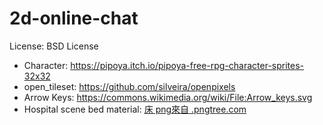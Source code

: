 # 2d-online-chat

License: BSD License

- Character: https://pipoya.itch.io/pipoya-free-rpg-character-sprites-32x32
- open_tileset: https://github.com/silveira/openpixels
- Arrow Keys: https://commons.wikimedia.org/wiki/File:Arrow_keys.svg
- Hospital scene bed material: <a href='https://.pngtree.com/so/床'>床 png來自 .pngtree.com</a>